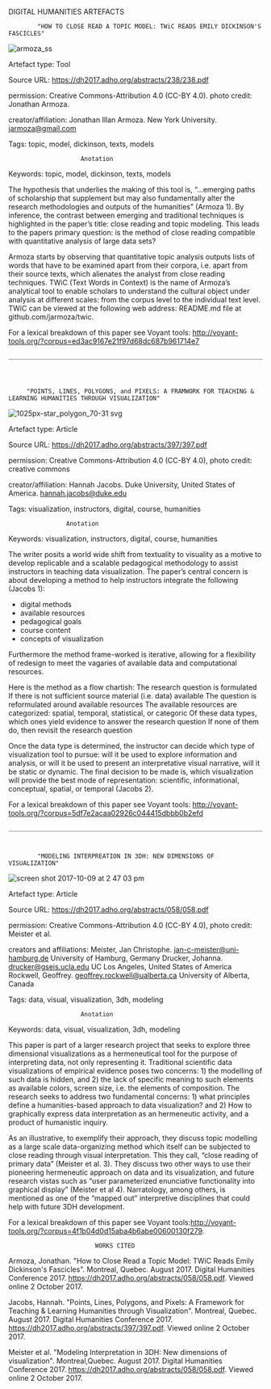 DIGITAL HUMANITIES ARTEFACTS			
			
			
			"HOW TO CLOSE READ A TOPIC MODEL: TWiC READS EMILY DICKINSON'S FASCICLES"
			
						
![armoza_ss](https://user-images.githubusercontent.com/31863148/31349765-95dafd36-acf2-11e7-9098-7ab75665bb80.png)

		

Artefact type: Tool

Source URL: https://dh2017.adho.org/abstracts/238/238.pdf

permission:  Creative Commons-Attribution 4.0 (CC-BY 4.0). photo credit: Jonathan Armoza.

creator/affiliation: Jonathan Illan Armoza. New York University. jarmoza@gmail.com

Tags: topic, model, dickinson, texts, models

						Anotation

Keywords: topic, model, dickinson, texts, models

The hypothesis that underlies the making of this tool is, “...emerging paths of scholarship that supplement but may also fundamentally alter the research methodologies and outputs of the humanities” (Armoza 1). By inference, the contrast between emerging and traditional techniques is highlighted in the paper’s title: close reading and topic modeling. This leads to the papers primary question: is the method of close reading compatible with quantitative analysis of large data sets?

Armoza starts by observing that quantitative topic analysis outputs lists of words that have to be examined apart from their corpora, i.e. apart from their source texts, which alienates the analyst from close reading techniques. TWiC (Text Words in Context) is the name of Armoza’s analytical tool to enable scholars to understand the cultural object under analysis at different scales: from the corpus level to the individual text level. TWiC can be viewed at the following web address: README.md file at github.com/jarmoza/twic.

For a lexical breakdown of this paper see Voyant tools: http://voyant-tools.org/?corpus=ed3ac9167e21f97d68dc687b961714e7 


	_______________________________________________________________________________________________________________



	
		 "POINTS, LINES, POLYGONS, and PIXELS: A FRAMWORK FOR TEACHING & LEARNING HUMANITIES THROUGH VISUALIZATION"
		

		
		
		
		

![1025px-star_polygon_70-31 svg](https://user-images.githubusercontent.com/31863148/31350788-77bb2e1c-acf6-11e7-8fae-2ad356152b76.png)

 
 
 
Artefact type: Article

Source URL: https://dh2017.adho.org/abstracts/397/397.pdf

permission: Creative Commons-Attribution 4.0 (CC-BY 4.0), photo credit: creative commons

creator/affiliation: Hannah Jacobs. Duke University, United States of America. hannah.jacobs@duke.edu

Tags: visualization, instructors, digital, course, humanities

					Anotation
					
Keywords: visualization, instructors, digital, course, humanities

The writer posits a world wide shift from textuality to visuality as a motive to develop replicable and a scalable pedagogical methodology to assist instructors in teaching data visualization.
The paper’s central concern is about developing a method to help instructors integrate the following (Jacobs 1):

- digital methods 
- available resources
- pedagogical goals
- course content 
- concepts of visualization  

Furthermore the method frame-worked is iterative, allowing for a flexibility of redesign to meet the vagaries of available data and computational resources. 

Here is the method as a flow chartish:
The research question is formulated
If there is not sufficient source material (i.e. data) available
The question is reformulated around available resources
The available resources are categorized: spatial, temporal, statistical, or categoric
Of these data types, which ones yield evidence to answer the research question
If none of them do, then revisit the research question

Once the data type is determined, the instructor can decide which type of visualization tool to pursue: will it be used to explore information and analysis, or will it be used to present an interpretative visual narrative, will it be static or dynamic. The final decision to be made is, which visualization will provide the best mode of representation: scientific, 
informational, conceptual, spatial, or temporal (Jacobs 2). 

For a lexical breakdown of this paper see Voyant tools: http://voyant-tools.org/?corpus=5df7e2acaa02926c044415dbbb0b2efd 


	____________________________________________________________________________________________________________

				
			
			"MODELING INTERPREATION IN 3DH: NEW DIMENSIONS OF VISUALIZATION"
			
		
![screen shot 2017-10-09 at 2 47 03 pm](https://user-images.githubusercontent.com/31863148/31353523-e343be10-ad00-11e7-8d88-6d68f3a2c3be.png)



Artefact type: Article

Source URL: https://dh2017.adho.org/abstracts/058/058.pdf

permission: Creative Commons-Attribution 4.0 (CC-BY 4.0), photo credit: Meister et al.

creators and affiliations: Meister, Jan Christophe. jan-c-meister@uni-hamburg.de University of Hamburg, Germany
Drucker, Johanna. drucker@gseis.ucla.edu UC Los Angeles, United States of America
Rockwell, Geoffrey. geoffrey.rockwell@ualberta.ca University of Alberta, Canada

Tags: data, visual, visualization, 3dh, modeling

						Anotation

Keywords:  data, visual, visualization, 3dh, modeling

This paper is part of a larger research project that seeks to explore three dimensional visualizations as a hermeneutical tool for the purpose of interpreting data, not only representing it. Traditional scientific data visualizations of empirical evidence poses two concerns: 1) the modelling of such data is hidden, and 2) the lack of specific meaning to such elements as available colors, screen size, i.e. the elements of composition. The research seeks to address two fundamental concerns: 1) what principles define a humanities-based approach to data visualization? and 2) How to graphically express data interpretation as an hermeneutic  activity, and a product of humanistic inquiry. 

As an illustrative, to exemplify their approach, they discuss topic modelling as a large scale data-organizing method which itself can be subjected to close reading through visual interpretation. This they call, “close reading of primary data” (Meister et al. 3). They discuss two other ways to use their pioneering hermeneutic approach on data and its visualization, and future research vistas such as “user  parameterized  enunciative  functionality  into graphical  display” (Meister et al 4). Narratology, among others, is mentioned as one of the “mapped out” interpretive disciplines that could help with future 3DH development.

For a lexical breakdown of this paper see Voyant tools:http://voyant-tools.org/?corpus=4f1b04d0d15aba4b6abe00600130f279.








							WORKS CITED

Armoza, Jonathan. "How to Close Read a Topic Model: TWiC Reads Emily Dickinson's Fascicles". Montreal, Quebec. August 2017. Digital Humanities Conference 2017. https://dh2017.adho.org/abstracts/058/058.pdf. Viewed online 2 October 2017.

Jacobs, Hannah. "Points, Lines, Polygons, and Pixels: A Framework for Teaching & Learning Humanities through Visualization". Montreal, Quebec. August 2017. Digital Humanities Conference 2017. https://dh2017.adho.org/abstracts/397/397.pdf. Viewed online 2 October 2017.

Meister et al. "Modeling Interpretation in 3DH: New dimensions of visualization". Montreal,Quebec. August 2017. Digital Humanities Conference 2017. https://dh2017.adho.org/abstracts/058/058.pdf. Viewed online 2 October 2017.

      
      
      
			
